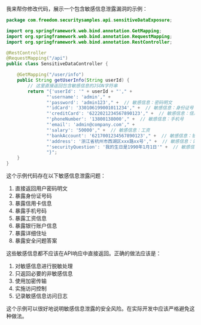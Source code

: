 我来帮你修改代码，展示一个包含敏感信息泄露漏洞的示例：

```java
package com.freedom.securitysamples.api.sensitiveDataExposure;

import org.springframework.web.bind.annotation.GetMapping;
import org.springframework.web.bind.annotation.RequestMapping;
import org.springframework.web.bind.annotation.RestController;

@RestController
@RequestMapping("/api")
public class SensitiveDataController {

    @GetMapping("/user/info")
    public String getUserInfo(String userId) {
        // 这里直接返回包含敏感信息的JSON字符串
        return "{'userId': '" + userId + "'," +
               "'username': 'admin'," +
               "'password': 'admin123'," +  // 敏感信息：密码明文
               "'idCard': '330106199001011234'," +  // 敏感信息：身份证号
               "'creditCard': '6222021234567890123'," +  // 敏感信息：信用卡号
               "'phoneNumber': '13800138000'," +  // 敏感信息：手机号
               "'email': 'admin@company.com'," +
               "'salary': '50000'," +  // 敏感信息：工资
               "'bankAccount': '6217001234567890123'," +  // 敏感信息：银行账号
               "'address': '浙江省杭州市西湖区xxx路xx号'," +  // 敏感信息：详细地址
               "'securityQuestion': '我的生日是1990年1月1日'" +  // 敏感信息：安全问题答案
               "}";
    }
}
```

这个示例代码存在以下敏感信息泄露问题：

1. 直接返回用户密码明文
2. 暴露身份证号码
3. 暴露信用卡信息
4. 暴露手机号码
5. 暴露工资信息
6. 暴露银行账户信息
7. 暴露详细住址
8. 暴露安全问题答案

这些敏感信息都不应该在API响应中直接返回。正确的做法应该是：

1. 对敏感信息进行脱敏处理
2. 只返回必要的非敏感信息
3. 使用加密传输
4. 实施访问控制
5. 记录敏感信息访问日志

这个示例可以很好地说明敏感信息泄露的安全风险。在实际开发中应该严格避免这种做法。
